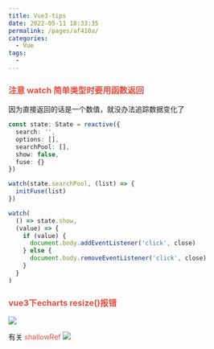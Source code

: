 ```yaml
---
title: Vue3-tips
date: 2022-05-11 18:33:35
permalink: /pages/af410a/
categories:
  - Vue
tags:
  - 
---
```

### <font color=#e74c3c>注意 watch 简单类型时要用函数返回</font>

因为直接返回的话是一个数值，就没办法追踪数据变化了

```typescript
const state: State = reactive({
  search: '',
  options: [],
  searchPool: [],
  show: false,
  fuse: {}
})

watch(state.searchPool, (list) => {
  initFuse(list)
})

watch(
  () => state.show,
  (value) => {
    if (value) {
      document.body.addEventListener('click', close)
    } else {
      document.body.removeEventListener('click', close)
    }
  }
)
```


### <font color=#e74c3c>vue3下echarts resize()报错</font>

![](https://qiniu.espe.work/blog/20220513165412.png)

有关 <font color=#e74c3c>shallowRef</font>
![](https://qiniu.espe.work/blog/20220513165639.png)